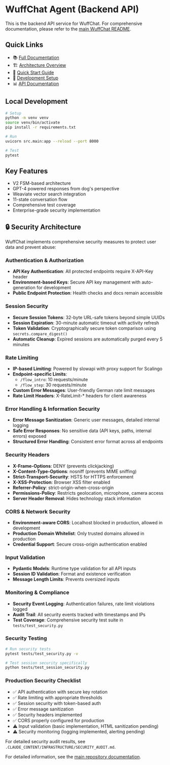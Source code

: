 # WuffChat Agent (Backend API)

This is the backend API service for WuffChat. For comprehensive documentation, please refer to the [main WuffChat README](https://github.com/kemperfekt/wuffchat).

## Quick Links

- 📚 [Full Documentation](https://github.com/kemperfekt/wuffchat)
- 🏗️ [Architecture Overview](https://github.com/kemperfekt/wuffchat#-architecture-overview)
- 🚀 [Quick Start Guide](https://github.com/kemperfekt/wuffchat#-quick-start)
- 🔧 [Development Setup](https://github.com/kemperfekt/wuffchat#-development)
- 📊 [API Documentation](https://api.wuffchat.de/docs)

## Local Development

```bash
# Setup
python -m venv venv
source venv/bin/activate
pip install -r requirements.txt

# Run
uvicorn src.main:app --reload --port 8000

# Test
pytest
```

## Key Features
- V2 FSM-based architecture
- GPT-4 powered responses from dog's perspective
- Weaviate vector search integration
- 11-state conversation flow
- Comprehensive test coverage
- Enterprise-grade security implementation

## 🔒 Security Architecture

WuffChat implements comprehensive security measures to protect user data and prevent abuse:

### Authentication & Authorization
- **API Key Authentication**: All protected endpoints require X-API-Key header
- **Environment-based Keys**: Secure API key management with auto-generation for development
- **Public Endpoint Protection**: Health checks and docs remain accessible

### Session Security
- **Secure Session Tokens**: 32-byte URL-safe tokens beyond simple UUIDs
- **Session Expiration**: 30-minute automatic timeout with activity refresh
- **Token Validation**: Cryptographically secure token comparison using `secrets.compare_digest()`
- **Automatic Cleanup**: Expired sessions are automatically purged every 5 minutes

### Rate Limiting
- **IP-based Limiting**: Powered by slowapi with proxy support for Scalingo
- **Endpoint-specific Limits**: 
  - `/flow_intro`: 10 requests/minute  
  - `/flow_step`: 30 requests/minute
- **Custom Error Messages**: User-friendly German rate limit messages
- **Rate Limit Headers**: X-RateLimit-* headers for client awareness

### Error Handling & Information Security
- **Error Message Sanitization**: Generic user messages, detailed internal logging
- **Safe Error Responses**: No sensitive data (API keys, paths, internal errors) exposed
- **Structured Error Handling**: Consistent error format across all endpoints

### Security Headers
- **X-Frame-Options**: DENY (prevents clickjacking)
- **X-Content-Type-Options**: nosniff (prevents MIME sniffing)  
- **Strict-Transport-Security**: HSTS for HTTPS enforcement
- **X-XSS-Protection**: Browser XSS filter enabled
- **Referrer-Policy**: strict-origin-when-cross-origin
- **Permissions-Policy**: Restricts geolocation, microphone, camera access
- **Server Header Removal**: Hides technology stack information

### CORS & Network Security
- **Environment-aware CORS**: Localhost blocked in production, allowed in development
- **Production Domain Whitelist**: Only trusted domains allowed in production
- **Credential Support**: Secure cross-origin authentication enabled

### Input Validation
- **Pydantic Models**: Runtime type validation for all API inputs
- **Session ID Validation**: Format and existence verification
- **Message Length Limits**: Prevents oversized inputs

### Monitoring & Compliance
- **Security Event Logging**: Authentication failures, rate limit violations logged
- **Audit Trail**: All security events tracked with timestamps and IPs
- **Test Coverage**: Comprehensive security test suite in `tests/test_security.py`

### Security Testing
```bash
# Run security tests
pytest tests/test_security.py -v

# Test session security specifically  
python tests/test_session_security.py
```

### Production Security Checklist
- ✅ API authentication with secure key rotation
- ✅ Rate limiting with appropriate thresholds
- ✅ Session security with token-based auth
- ✅ Error message sanitization
- ✅ Security headers implemented
- ✅ CORS properly configured for production
- ⚠️ Input validation (basic implementation, HTML sanitization pending)
- ⚠️ Security monitoring (logging implemented, alerting pending)

For detailed security audit results, see `.CLAUDE_CONTENT/INFRASTRUCTURE/SECURITY_AUDIT.md`.

For detailed information, see the [main repository documentation](https://github.com/kemperfekt/wuffchat).
